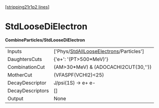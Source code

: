 [[stripping21r1p2 lines]](./stripping21r1p2-index)

# StdLooseDiElectron

**CombineParticles/StdLooseDiElectron**

|                  |                                                                                                     |
|------------------|-----------------------------------------------------------------------------------------------------|
| Inputs           | ['Phys/[StdAllLooseElectrons](./stripping21r1p2-commonparticles-stdalllooseelectrons)/Particles'] |
| DaughtersCuts    | {'e+': '(PT\>500\*MeV)'}                                                                            |
| CombinationCut   | (AM\>30\*MeV) & (ADOCACHI2CUT(30,''))                                                               |
| MotherCut        | (VFASPF(VCHI2)\<25)                                                                                 |
| DecayDescriptor  | J/psi(1S) -\> e+ e-                                                                                 |
| DecayDescriptors | []                                                                                                |
| Output           | None                                                                                                |
